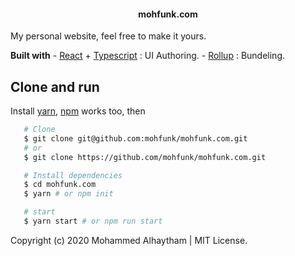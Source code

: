 <div align="center">
 <h4> mohfunk.com </h4>
 </div>
My personal website, feel free to make it yours.

**Built with**
    - [React](https://reactjs.com) + [Typescript](https://www.typescriptlang.org/) : UI Authoring.
    - [Rollup](https://rollupjs.org/) : Bundeling.

## Clone and run
Install [yarn](https://www.yarnpkg.com/), [npm](https://www.npmjs.com/) works too, then
```bash
   # Clone
   $ git clone git@github.com:mohfunk/mohfunk.com.git
   # or
   $ git clone https://github.com/mohfunk/mohfunk.com.git

   # Install dependencies
   $ cd mohfunk.com
   $ yarn # or npm init

   # start
   $ yarn start # or npm run start
```

Copyright (c) 2020 Mohammed Alhaytham | MIT License.
